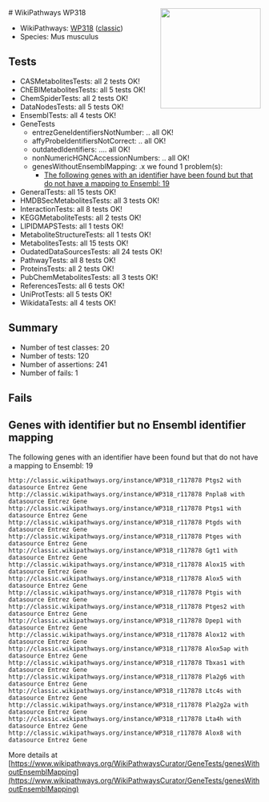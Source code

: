 <img style="float: right; width: 200px" src="https://upload.wikimedia.org/wikipedia/commons/thumb/8/83/Wplogo_with_text_500.png/640px-Wplogo_with_text_500.png" />
# WikiPathways WP318

* WikiPathways: [WP318](https://wikipathways.org/pathways/WP318) ([classic](https://classic.wikipathways.org/instance/WP318))
* Species: Mus musculus
## Tests
* CASMetabolitesTests: all 2 tests OK!
* ChEBIMetabolitesTests: all 5 tests OK!
* ChemSpiderTests: all 2 tests OK!
* DataNodesTests: all 5 tests OK!
* EnsemblTests: all 4 tests OK!
* GeneTests
    * entrezGeneIdentifiersNotNumber: .. all OK!
    * affyProbeIdentifiersNotCorrect: .. all OK!
    * outdatedIdentifiers: .... all OK!
    * nonNumericHGNCAccessionNumbers: .. all OK!
    * genesWithoutEnsemblMapping: .x we found 1 problem(s):
        * [The following genes with an identifier have been found but that do not have a mapping to Ensembl: 19](#c4e54316)
* GeneralTests: all 15 tests OK!
* HMDBSecMetabolitesTests: all 3 tests OK!
* InteractionTests: all 8 tests OK!
* KEGGMetaboliteTests: all 2 tests OK!
* LIPIDMAPSTests: all 1 tests OK!
* MetaboliteStructureTests: all 1 tests OK!
* MetabolitesTests: all 15 tests OK!
* OudatedDataSourcesTests: all 24 tests OK!
* PathwayTests: all 8 tests OK!
* ProteinsTests: all 2 tests OK!
* PubChemMetabolitesTests: all 3 tests OK!
* ReferencesTests: all 6 tests OK!
* UniProtTests: all 5 tests OK!
* WikidataTests: all 4 tests OK!


## Summary

* Number of test classes: 20
* Number of tests: 120
* Number of assertions: 241
* Number of fails: 1

## Fails

<a name="c4e54316" />

## Genes with identifier but no Ensembl identifier mapping

The following genes with an identifier have been found but that do not have a mapping to Ensembl: 19
```
http://classic.wikipathways.org/instance/WP318_r117878 Ptgs2 with datasource Entrez Gene
http://classic.wikipathways.org/instance/WP318_r117878 Pnpla8 with datasource Entrez Gene
http://classic.wikipathways.org/instance/WP318_r117878 Ptgs1 with datasource Entrez Gene
http://classic.wikipathways.org/instance/WP318_r117878 Ptgds with datasource Entrez Gene
http://classic.wikipathways.org/instance/WP318_r117878 Ptges with datasource Entrez Gene
http://classic.wikipathways.org/instance/WP318_r117878 Ggt1 with datasource Entrez Gene
http://classic.wikipathways.org/instance/WP318_r117878 Alox15 with datasource Entrez Gene
http://classic.wikipathways.org/instance/WP318_r117878 Alox5 with datasource Entrez Gene
http://classic.wikipathways.org/instance/WP318_r117878 Ptgis with datasource Entrez Gene
http://classic.wikipathways.org/instance/WP318_r117878 Ptges2 with datasource Entrez Gene
http://classic.wikipathways.org/instance/WP318_r117878 Dpep1 with datasource Entrez Gene
http://classic.wikipathways.org/instance/WP318_r117878 Alox12 with datasource Entrez Gene
http://classic.wikipathways.org/instance/WP318_r117878 Alox5ap with datasource Entrez Gene
http://classic.wikipathways.org/instance/WP318_r117878 Tbxas1 with datasource Entrez Gene
http://classic.wikipathways.org/instance/WP318_r117878 Pla2g6 with datasource Entrez Gene
http://classic.wikipathways.org/instance/WP318_r117878 Ltc4s with datasource Entrez Gene
http://classic.wikipathways.org/instance/WP318_r117878 Pla2g2a with datasource Entrez Gene
http://classic.wikipathways.org/instance/WP318_r117878 Lta4h with datasource Entrez Gene
http://classic.wikipathways.org/instance/WP318_r117878 Alox8 with datasource Entrez Gene
```

More details at [https://www.wikipathways.org/WikiPathwaysCurator/GeneTests/genesWithoutEnsemblMapping](https://www.wikipathways.org/WikiPathwaysCurator/GeneTests/genesWithoutEnsemblMapping)

